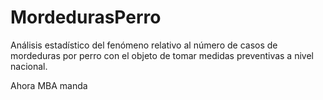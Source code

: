 ﻿# MordedurasPerro
Análisis estadístico del fenómeno relativo al número de casos de mordeduras por perro con el objeto de tomar medidas preventivas a nivel nacional.

Ahora MBA manda